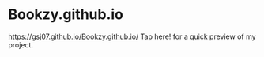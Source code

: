 # Bookzy.github.io

https://gsj07.github.io/Bookzy.github.io/ Tap here! for a quick preview of my project.
